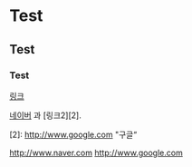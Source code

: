 # Test
## Test
### Test
[링크](http://www.naver.com "네이버")

[네이버][1] 과 [링크2][2].

[1]: http://www.naver.com "네이버" 
[2]: http://www.google.com "구글“

<http://www.naver.com>
<http://www.google.com>
